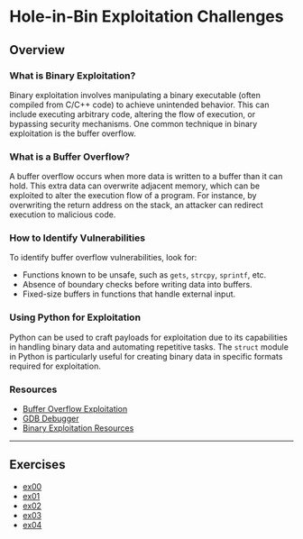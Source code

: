 # Hole-in-Bin Exploitation Challenges

## Overview

### What is Binary Exploitation?

Binary exploitation involves manipulating a binary executable (often compiled from C/C++ code) to achieve unintended behavior. This can include executing arbitrary code, altering the flow of execution, or bypassing security mechanisms. One common technique in binary exploitation is the buffer overflow.

### What is a Buffer Overflow?

A buffer overflow occurs when more data is written to a buffer than it can hold. This extra data can overwrite adjacent memory, which can be exploited to alter the execution flow of a program. For instance, by overwriting the return address on the stack, an attacker can redirect execution to malicious code.

### How to Identify Vulnerabilities

To identify buffer overflow vulnerabilities, look for:
- Functions known to be unsafe, such as `gets`, `strcpy`, `sprintf`, etc.
- Absence of boundary checks before writing data into buffers.
- Fixed-size buffers in functions that handle external input.

### Using Python for Exploitation

Python can be used to craft payloads for exploitation due to its capabilities in handling binary data and automating repetitive tasks. The `struct` module in Python is particularly useful for creating binary data in specific formats required for exploitation.

### Resources
- [Buffer Overflow Exploitation](https://www.exploit-db.com/docs/english/28476-linux-format---understanding-buffer-overflows.pdf)
- [GDB Debugger](https://www.gnu.org/software/gdb/documentation/)
- [Binary Exploitation Resources](https://github.com/kevinweaver/awesome-binary-exploitation)

---
## Exercises

- [ex00](./ex00/README.md)
- [ex01](./ex01/README.md)
- [ex02](./ex02/README.md)
- [ex03](./ex03/README.md)
- [ex04](./ex04/README.md)